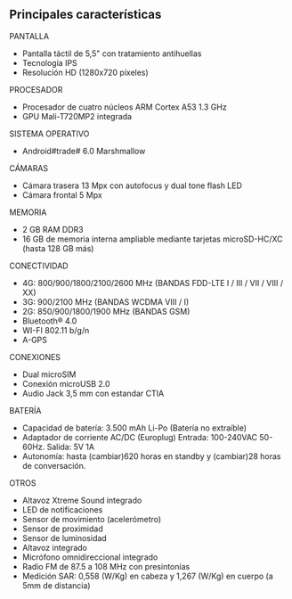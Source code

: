 ## Principales características

PANTALLA
- Pantalla táctil de 5,5" con tratamiento antihuellas
- Tecnología IPS
- Resolución HD (1280x720 píxeles)

PROCESADOR
- Procesador de cuatro núcleos ARM Cortex A53 1.3 GHz
- GPU Mali-T720MP2 integrada

SISTEMA OPERATIVO
-  Android#trade# 6.0 Marshmallow

CÁMARAS
- Cámara trasera 13 Mpx con autofocus y dual tone flash LED
- Cámara frontal 5 Mpx

MEMORIA
- 2 GB RAM DDR3
- 16 GB de memoria interna ampliable mediante tarjetas microSD-HC/XC (hasta 128 GB más)

CONECTIVIDAD

- 4G: 800/900/1800/2100/2600 MHz (BANDAS FDD-LTE I / III / VII / VIII / XX)
- 3G: 900/2100 MHz (BANDAS WCDMA VIII / I)
- 2G: 850/900/1800/1900 MHz (BANDAS GSM)
- Bluetooth® 4.0
- WI-FI 802.11 b/g/n
- A-GPS

CONEXIONES
- Dual microSIM
- Conexión microUSB 2.0
- Audio Jack 3,5 mm con estandar CTIA

BATERÍA
- Capacidad de batería: 3.500 mAh Li-Po (Batería no extraíble)
- Adaptador de corriente AC/DC (Europlug) Entrada: 100-240VAC 50-60Hz. Salida: 5V 1A
- Autonomía: hasta (cambiar)620 horas en standby y (cambiar)28 horas de conversación.

OTROS
- Altavoz Xtreme Sound integrado
- LED de notificaciones
- Sensor de movimiento (acelerómetro)
- Sensor de proximidad
- Sensor de luminosidad
- Altavoz integrado
- Micrófono omnidireccional integrado
- Radio FM de 87.5 a 108 MHz con presintonías
- Medición SAR: 0,558 (W/Kg) en cabeza y 1,267 (W/Kg) en cuerpo (a 5mm de distancia)

